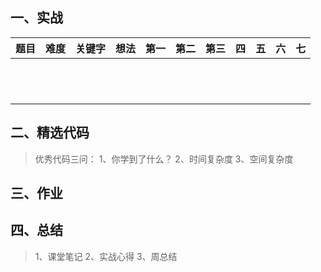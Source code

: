 ## 一、实战

| 题目 | 难度 | 关键字 | 想法 | 第一 | 第二 | 第三 | 四   | 五   | 六   | 七   |
| ---- | ---- | ------ | ---- | ---- | ---- | ---- | ---- | ---- | ---- | ---- |
|      |      |        |      |      |      |      |      |      |      |      |
|      |      |        |      |      |      |      |      |      |      |      |
|      |      |        |      |      |      |      |      |      |      |      |
|      |      |        |      |      |      |      |      |      |      |      |
|      |      |        |      |      |      |      |      |      |      |      |
|      |      |        |      |      |      |      |      |      |      |      |
|      |      |        |      |      |      |      |      |      |      |      |
|      |      |        |      |      |      |      |      |      |      |      |
|      |      |        |      |      |      |      |      |      |      |      |
|      |      |        |      |      |      |      |      |      |      |      |
|      |      |        |      |      |      |      |      |      |      |      |
|      |      |        |      |      |      |      |      |      |      |      |



## 二、精选代码

> 优秀代码三问：
> 1、你学到了什么？
> 2、时间复杂度
> 3、空间复杂度





## 三、作业



## 四、总结

> 1、课堂笔记
> 2、实战心得
> 3、周总结